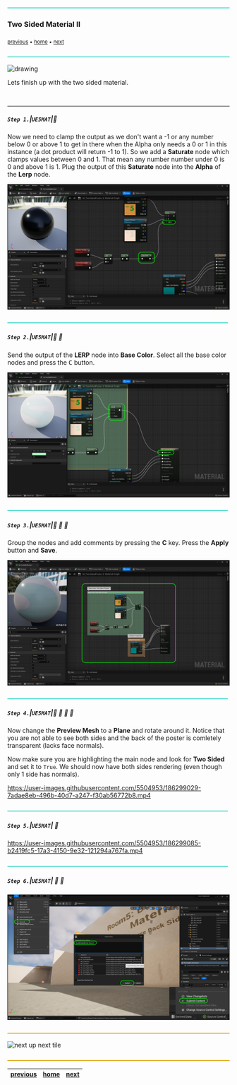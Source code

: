 ![](../images/line3.png)

### Two Sided Material II

<sub>[previous](../two-sided/README.md#user-content-two-sided-material) • [home](../README.md#user-content-ue5-intro-to-materials) • [next](../decals/README.md#user-content-decals)</sub>

![](../images/line3.png)

<img src="https://via.placeholder.com/1000x4/45D7CA/45D7CA" alt="drawing" height="4px"/>

Lets finish up with the two sided material.

<br>

---


##### `Step 1.`\|`UE5MAT`|:small_blue_diamond:

Now we need to clamp the output as we don't want a -1 or any number below 0 or above 1 to get in there when the Alpha only needs a 0 or 1 in this instance (a dot product will return -1 to 1).  So we add a **Saturate** node which clamps values between 0 and 1.  That mean any number number under 0 is 0 and above 1 is 1. Plug the output of this **Saturate** node into the **Alpha** of the **Lerp** node.  

![alt_text](images/saturateToAlpha.png)

![](../images/line2.png)

##### `Step 2.`\|`UE5MAT`|:small_blue_diamond: :small_blue_diamond: 

Send the output of the **LERP** node into **Base Color**.  Select all the base color nodes and press the <kbd>C</kbd> button.

![alt_text](images/lerpBaseColor.png)

![](../images/line2.png)

##### `Step 3.`\|`UE5MAT`|:small_blue_diamond: :small_blue_diamond: :small_blue_diamond:

Group the nodes and add comments by pressing the **C** key. Press the **Apply** button and **Save**. 

![alt_text](images/finalNodeChart.png)

![](../images/line2.png)

##### `Step 4.`\|`UE5MAT`|:small_blue_diamond: :small_blue_diamond: :small_blue_diamond: :small_blue_diamond:

Now change the **Preview Mesh** to a **Plane** and rotate around it.  Notice that you are not able to see both sides and the back of the poster is comletely transparent (lacks face normals).

Now make sure you are highlighting the main node and look for **Two Sided** and set it to `True`. We should now have both sides rendering (even though only 1 side has normals).

https://user-images.githubusercontent.com/5504953/186299029-7adae8eb-496b-40d7-a247-f30ab56772b8.mp4

![](../images/line2.png)

##### `Step 5.`\|`UE5MAT`| :small_orange_diamond:

https://user-images.githubusercontent.com/5504953/186299085-b2419fc5-17a3-4150-9e32-121294a767fa.mp4

![](../images/line2.png)

##### `Step 6.`\|`UE5MAT`| :small_orange_diamond: :small_blue_diamond:

![alt_text](images/submitP4.png)

![](../images/line.png)

<!-- <img src="https://via.placeholder.com/1000x100/45D7CA/000000/?text=Next Up - ADD NEXT TITLE"> -->
![next up next tile](images/banner.png)

![](../images/line.png)

| [previous](../two-sided/README.md#user-content-two-sided-material)| [home](../README.md#user-content-ue5-intro-to-materials) | [next](../decals/README.md#user-content-decals)|
|---|---|---|

